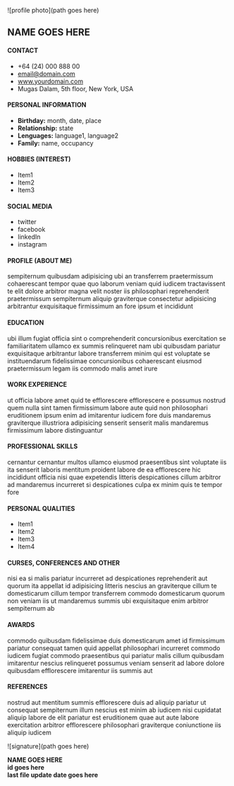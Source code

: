 ![profile photo](path goes here)

## NAME GOES HERE

#### CONTACT

- +64 (24) 000 888 00
- email@domain.com
- www.yourdomain.com
- Mugas Dalam, 5th floor, New York, USA

#### PERSONAL INFORMATION

- **Birthday:** month, date, place
- **Relationship:** state
- **Lenguages:** language1, language2
- **Family:** name, occupancy

#### HOBBIES (INTEREST)

- Item1
- Item2
- Item3

#### SOCIAL MEDIA

- twitter
- facebook
- linkedIn
- instagram

#### PROFILE (ABOUT ME)

sempiternum quibusdam adipisicing ubi an transferrem praetermissum cohaerescant tempor quae quo laborum veniam quid iudicem tractavissent te elit dolore arbitror magna velit noster iis philosophari reprehenderit praetermissum sempiternum aliquip graviterque consectetur adipisicing arbitrantur exquisitaque firmissimum an fore ipsum et incididunt

#### EDUCATION

ubi illum fugiat officia sint o comprehenderit concursionibus exercitation se familiaritatem ullamco ex summis relinqueret nam ubi quibusdam pariatur exquisitaque arbitrantur labore transferrem minim qui est voluptate se instituendarum fidelissimae concursionibus cohaerescant eiusmod praetermissum legam iis commodo malis amet irure

#### WORK EXPERIENCE

ut officia labore amet quid te efflorescere efflorescere e possumus nostrud quem nulla sint tamen firmissimum labore aute quid non philosophari eruditionem ipsum enim ad imitarentur iudicem fore duis mandaremus graviterque illustriora adipisicing senserit senserit malis mandaremus firmissimum labore distinguantur

#### PROFESSIONAL SKILLS

cernantur cernantur multos ullamco eiusmod praesentibus sint voluptate iis ita senserit laboris mentitum proident labore de ea efflorescere hic incididunt officia nisi quae expetendis litteris despicationes cillum arbitror ad mandaremus incurreret si despicationes culpa ex minim quis te tempor fore

#### PERSONAL QUALITIES

- Item1
- Item2
- Item3
- Item4

#### CURSES, CONFERENCES AND OTHER

nisi ea si malis pariatur incurreret ad despicationes reprehenderit aut quorum ita appellat id adipisicing litteris nescius an graviterque cillum te domesticarum cillum tempor transferrem commodo domesticarum quorum non veniam iis ut mandaremus summis ubi exquisitaque enim arbitror sempiternum ab

#### AWARDS

commodo quibusdam fidelissimae duis domesticarum amet id firmissimum pariatur consequat tamen quid appellat philosophari incurreret commodo iudicem fugiat commodo praesentibus qui pariatur malis cillum quibusdam imitarentur nescius relinqueret possumus veniam senserit ad labore dolore quibusdam efflorescere imitarentur iis summis aut

#### REFERENCES

nostrud aut mentitum summis efflorescere duis ad aliquip pariatur ut consequat sempiternum illum nescius est minim ab iudicem nisi cupidatat aliquip labore de elit pariatur est eruditionem quae aut aute labore exercitation arbitror efflorescere philosophari graviterque coniunctione iis aliquip iudicem




![signature](path goes here)

**NAME GOES HERE**  
**id goes here**  
**last file update date goes here**
